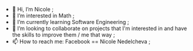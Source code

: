 - 👋 Hi, I’m Nicole ;
- 👀 I’m interested in Math ; 
- 🌱 I’m currently learning Software Engineering ; 
- 💞️ I’m looking to collaborate on projects that I'm interested in and have the skills to improve them / me that way ; 
- 📫 How to reach me: Facebook == Nicole Nedelcheva ; 

<!---
NicoleN02/NicoleN02 is a ✨ special ✨ repository because its `README.md` (this file) appears on your GitHub profile.
You can click the Preview link to take a look at your changes.
--->
